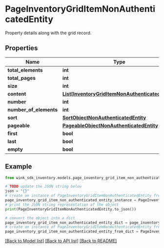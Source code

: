 # PageInventoryGridItemNonAuthenticatedEntity

Property details along with the grid record.

## Properties

Name | Type | Description | Notes
------------ | ------------- | ------------- | -------------
**total_elements** | **int** |  | [optional] 
**total_pages** | **int** |  | [optional] 
**size** | **int** |  | [optional] 
**content** | [**List[InventoryGridItemNonAuthenticatedEntity]**](InventoryGridItemNonAuthenticatedEntity.md) |  | [optional] 
**number** | **int** |  | [optional] 
**number_of_elements** | **int** |  | [optional] 
**sort** | [**SortObjectNonAuthenticatedEntity**](SortObjectNonAuthenticatedEntity.md) |  | [optional] 
**pageable** | [**PageableObjectNonAuthenticatedEntity**](PageableObjectNonAuthenticatedEntity.md) |  | [optional] 
**first** | **bool** |  | [optional] 
**last** | **bool** |  | [optional] 
**empty** | **bool** |  | [optional] 

## Example

```python
from wink_sdk_inventory.models.page_inventory_grid_item_non_authenticated_entity import PageInventoryGridItemNonAuthenticatedEntity

# TODO update the JSON string below
json = "{}"
# create an instance of PageInventoryGridItemNonAuthenticatedEntity from a JSON string
page_inventory_grid_item_non_authenticated_entity_instance = PageInventoryGridItemNonAuthenticatedEntity.from_json(json)
# print the JSON string representation of the object
print(PageInventoryGridItemNonAuthenticatedEntity.to_json())

# convert the object into a dict
page_inventory_grid_item_non_authenticated_entity_dict = page_inventory_grid_item_non_authenticated_entity_instance.to_dict()
# create an instance of PageInventoryGridItemNonAuthenticatedEntity from a dict
page_inventory_grid_item_non_authenticated_entity_from_dict = PageInventoryGridItemNonAuthenticatedEntity.from_dict(page_inventory_grid_item_non_authenticated_entity_dict)
```
[[Back to Model list]](../README.md#documentation-for-models) [[Back to API list]](../README.md#documentation-for-api-endpoints) [[Back to README]](../README.md)


